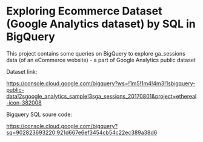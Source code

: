 # Exploring Ecommerce Dataset (Google Analytics dataset) by SQL in BigQuery

This project contains some queries on BigQuery to explore ga_sessions data (of an eCommerce website) - a part of Google Analytics public dataset

Dataset link:

https://console.cloud.google.com/bigquery?ws=!1m5!1m4!4m3!1sbigquery-public-data!2sgoogle_analytics_sample!3sga_sessions_20170801&project=ethereal-icon-382008

Bigquery SQL soure code: 

https://console.cloud.google.com/bigquery?sq=902823693220:921d667e6ef3454cb54c22ec389a38d6
